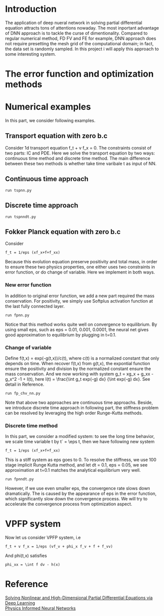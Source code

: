 # Introduction
The application of deep nueral network in solving partial differential equation attracts tons of attentions nowaday. The most inportant advantage of DNN 
approach is to tackle the curse of dimentionality. Compared to regular numerical method, FD FV and FE for example, DNN approach does not require presetting 
the mesh grid of the computational domain; in fact, the data set is randomly sampled. In this project i will apply this approach to some interesting system.
# The error function and optimization methods

# Numerical examples
In this part, we consider following examples.
## Transport equation with zero b.c
Consider 1d transport equation f_t + v f_x = 0. The constraints consist of two parts: IC and PDE. Here 
we solve the transport equation by two ways: continuous time method and discrete time method. The main difference between these two methods is whether take time varibale t as input of NN.
## Continuous time approach
```
run tspnn.py
```

## Discrete time approach
```
run tspnndt.py
```
## Fokker Planck equation with zero b.c
Consider 
```
f_t = 1/eps (xf_x+f+f_xx) 
```
Because this evolution equation preserve positivity and total mass, in order to ensure 
these two physics properties, one either uses two constraints in error function, or do change of variable. Here we implement in both ways.
### New error function
In addition to original error function, we add a new part required the mass conservation. For positivity, we simply use Softplus activation function at the last fully connected layer.
```
run fpnn.py
```
Notice that this method works quite well on convergence to equilibrium. By using small eps, such as eps = 0.01, 0.001, 0.0001, the neural net gives 
good approximation to equilibrium by plugging in t=0.1.
### Change of variable
Define f(t,x) = exp(-g(t,x))/c(t), where c(t) is a normalized constant that only depends on time. When recover f(t,x) from g(t,x), the expontial function ensure the positivity and division by the normalized constant ensure the mass conservation. And we now working with system g_t = xg_x + g_xx - g_x^2 -1 + I(t), here I(t) = \frac{\int g_t exp(-g) dx} {\int exp(-g) dx}. See detail in Reference.
```
run fp_chv_nn.py
```
Note that above two approaches are continuous time approachs. Beside, we introduce discrete time approach in following part, the stiffness problem can be resolved by leveraging the high order Runge-Kutta methods.
### Discrete time method
In this part, we consider a modified system: to see the long time behavior, we scale time variable t by t` = \eps t, then we have following new system
```
f_t = 1/eps (xf_x+f+f_xx) 
```
This is a stiff system as eps goes to 0. To resolve the stiffness, we use 100 stage implicit Runge Kutta method, and let dt = 0.1, eps = 0.05, we see approximation at t=0.1 matches the analytical equilibrium very well.
```
run fpnndt.py
```
However, if we use even smaller eps, the convergence rate slows down dramatically. The is caused by the appearance of eps in the error function, which significantly slow down the convergence process. We will try to accelerate the convergence process from optimization aspect.

# VPFP system
Now let us consider VPFP system, i.e
```
f_t + v f_x = 1/eps (vf_v + phi_x f_v + f + f_vv)
```
And phi(t,x) satisfies
```
phi_xx = \int f dv - h(x)
```


# Reference
[Solving Nonlinear and High-Dimensional Partial Differential Equations via Deep Learning](https://arxiv.org/pdf/1811.08782.pdf)\
[Physics Informed Neural Networks](https://github.com/maziarraissi/PINNs)


